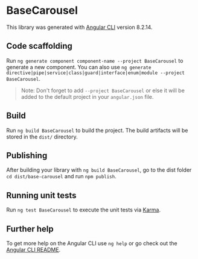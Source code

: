 # BaseCarousel

This library was generated with [Angular CLI](https://github.com/angular/angular-cli) version 8.2.14.

## Code scaffolding

Run `ng generate component component-name --project BaseCarousel` to generate a new component. You can also use `ng generate directive|pipe|service|class|guard|interface|enum|module --project BaseCarousel`.
> Note: Don't forget to add `--project BaseCarousel` or else it will be added to the default project in your `angular.json` file. 

## Build

Run `ng build BaseCarousel` to build the project. The build artifacts will be stored in the `dist/` directory.

## Publishing

After building your library with `ng build BaseCarousel`, go to the dist folder `cd dist/base-carousel` and run `npm publish`.

## Running unit tests

Run `ng test BaseCarousel` to execute the unit tests via [Karma](https://karma-runner.github.io).

## Further help

To get more help on the Angular CLI use `ng help` or go check out the [Angular CLI README](https://github.com/angular/angular-cli/blob/master/README.md).
